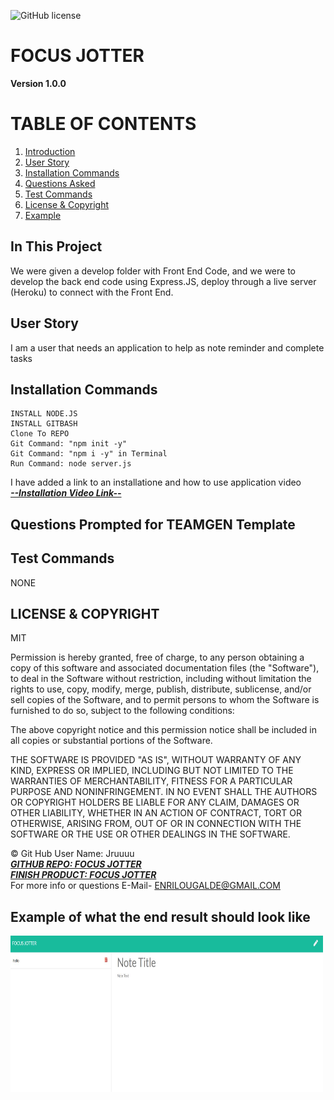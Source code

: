 ![GitHub license](https://img.shields.io/badge/license-MIT-blue.svg)
# FOCUS JOTTER
**Version 1.0.0**
# TABLE OF CONTENTS
1. [Introduction](#introduction)
2. [User Story](#user)
3. [Installation Commands](#installation)
4. [Questions Asked](#questions)
5. [Test Commands](#test)
6. [License & Copyright](#license)
7. [Example](#example)

## In This Project <a name="introduction"></a> 
We were given a develop folder with Front End Code, and we were to develop the back end code using Express.JS, deploy through a live server (Heroku) to connect with the Front End.
## User Story <a name="user"></a>
I am a user that needs an application to help as note reminder and complete tasks
## Installation Commands <a name="installation"></a>  
    
    INSTALL NODE.JS
    INSTALL GITBASH
    Clone To REPO
    Git Command: "npm init -y"
    Git Command: "npm i -y" in Terminal 
    Run Command: node server.js

I have added a link to an installatione and how to use application video
<br>
<a href="https://drive.google.com/file/d/1AYCAZZmo-m3Z2M7HNxWjCEF6sUACWUa8/view">***--Installation Video Link--***</a>
<br>

## Questions Prompted for TEAMGEN Template <a name="questions"></a>
  

## Test Commands <a name="test"></a>
NONE

## LICENSE & COPYRIGHT <a name="license"></a>
MIT


Permission is hereby granted, free of charge, to any person obtaining a copy
of this software and associated documentation files (the "Software"), to deal
in the Software without restriction, including without limitation the rights
to use, copy, modify, merge, publish, distribute, sublicense, and/or sell
copies of the Software, and to permit persons to whom the Software is
furnished to do so, subject to the following conditions:

The above copyright notice and this permission notice shall be included in
all copies or substantial portions of the Software.

THE SOFTWARE IS PROVIDED "AS IS", WITHOUT WARRANTY OF ANY KIND, EXPRESS OR
IMPLIED, INCLUDING BUT NOT LIMITED TO THE WARRANTIES OF MERCHANTABILITY,
FITNESS FOR A PARTICULAR PURPOSE AND NONINFRINGEMENT. IN NO EVENT SHALL THE
AUTHORS OR COPYRIGHT HOLDERS BE LIABLE FOR ANY CLAIM, DAMAGES OR OTHER
LIABILITY, WHETHER IN AN ACTION OF CONTRACT, TORT OR OTHERWISE, ARISING FROM,
OUT OF OR IN CONNECTION WITH THE SOFTWARE OR THE USE OR OTHER DEALINGS IN
THE SOFTWARE.



&copy; Git Hub User Name: Jruuuu
<br>
<a href="https://github.com/Jruuuu/focusejotter">***GITHUB REPO: FOCUS JOTTER***</a>
<br>
<a href="https://focusjotter.herokuapp.com/">***FINISH PRODUCT: FOCUS JOTTER***</a>
<br>
For more info or questions E-Mail- ENRILOUGALDE@GMAIL.COM

## Example of what the end result should look like <a name="example"></a>

  <img src="public\media\images\FOCUS JOTTER SCREENSHOT.JPG" alt="FOCUS JOTTER HTML SCREENSHOT" width="500px" height="250px"/>
  
  
  
  
  
  
  
  

